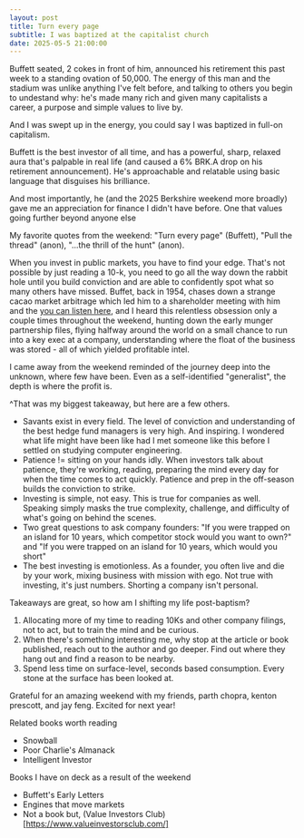 ```yaml
---
layout: post
title: Turn every page
subtitle: I was baptized at the capitalist church
date: 2025-05-5 21:00:00
---
```


Buffett seated, 2 cokes in front of him, announced his retirement this past week to a standing ovation of 50,000. The energy of this man and the stadium was unlike anything I've felt before, and talking to others you begin to undestand why: he's made many rich and given many capitalists a career, a purpose and simple values to live by. 

And I was swept up in the energy, you could say I was baptized in full-on capitalism. 

Buffett is the best investor of all time, and has a powerful, sharp, relaxed aura that's palpable in real life (and caused a 6% BRK.A drop on his retirement announcement). He's approachable and relatable using basic language that disguises his brilliance. 

And most importantly, he (and the 2025 Berkshire weekend more broadly) gave me an appreciation for finance I didn't have before. One that values going further beyond anyone else

My favorite quotes from the weekend: "Turn every page" (Buffett), "Pull the thread" (anon), "...the thrill of the hunt" (anon).

When you invest in public markets, you have to find your edge. That's not possible by just reading a 10-k, you need to go all the way down the rabbit hole until you build conviction and are able to confidently spot what so many others have missed. Buffet, back in 1954, chases down a strange cacao market arbitrage which led him to a shareholder meeting with him and the [you can listen here](https://www.youtube.com/watch?v=0q23WdK5Yz8), and I heard this relentless obsession only a couple times throughout the weekend, hunting down the early munger partnership files, flying halfway around the world on a small chance to run into a key exec at a company, understanding where the float of the business was stored - all of which yielded profitable intel. 

I came away from the weekend reminded of the journey deep into the unknown, where few have been. Even as a self-identified "generalist", the depth is where the profit is. 

^That was my biggest takeaway, but here are a few others.
- Savants exist in every field. The level of conviction and understanding of the best hedge fund managers is very high. And inspiring. I wondered what life might have been like had I met someone like this before I settled on studying computer engineering. 
- Patience != sitting on your hands idly. When investors talk about patience, they're working, reading, preparing the mind every day for when the time comes to act quickly. Patience and prep in the off-season builds the conviction to strike.
- Investing is simple, not easy. This is true for companies as well. Speaking simply masks the true complexity, challenge, and difficulty of what's going on behind the scenes.
- Two great questions to ask company founders: "If you were trapped on an island for 10 years, which competitor stock would you want to own?" and "If you were trapped on an island for 10 years, which would you short"
- The best investing is emotionless. As a founder, you often live and die by your work, mixing business with mission with ego. Not true with investing, it's just numbers. Shorting a company isn't personal. 

Takeaways are great, so how am I shifting my life post-baptism? 
1. Allocating more of my time to reading 10Ks and other company filings, not to act, but to train the mind and be curious. 
2. When there's something interesting me, why stop at the article or book published, reach out to the author and go deeper. Find out where they hang out and find a reason to be nearby.
3. Spend less time on surface-level, seconds based consumption. Every stone at the surface has been looked at. 

Grateful for an amazing weekend with my friends, parth chopra, kenton prescott, and jay feng. Excited for next year!

Related books worth reading
- Snowball
- Poor Charlie's Almanack
- Intelligent Investor

Books I have on deck as a result of the weekend
- Buffett's Early Letters
- Engines that move markets
- Not a book but, (Value Investors Club)[https://www.valueinvestorsclub.com/]